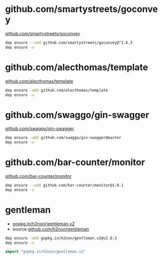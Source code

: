 # github.com/smartystreets/goconvey

[github.com/smartystreets/goconvey](https://github.com/smartystreets/goconvey)

```bash
dep ensure --add github.com/smartystreets/goconvey@^1.6.3
dep ensure -v
```

# github.com/alecthomas/template

[github.com/alecthomas/template](https://github.com/alecthomas/template)

```bash
dep ensure -add github.com/alecthomas/template
dep ensure -v
```

# github.com/swaggo/gin-swagger

[github.com/swaggo/gin-swagger](https://github.com/swaggo/gin-swagger)

```bash
dep ensure -add github.com/swaggo/gin-swagger@master
dep ensure -v
```

# github.com/bar-counter/monitor

[github.com/bar-counter/monitor](https://github.com/bar-counter/monitor)

```bash
dep ensure --add github.com/bar-counter/monitor@1.0.1
dep ensure -v
```

#  gentleman

- [gopkg.in/h2non/gentleman.v2](https://gopkg.in/h2non/gentleman.v2)
- source [github.com/h2non/gentleman](https://github.com/h2non/gentleman)


```bash
dep ensure -add gopkg.in/h2non/gentleman.v2@v2.0.3
dep ensure -v
```

```go
import "gopkg.in/h2non/gentleman.v2"
```